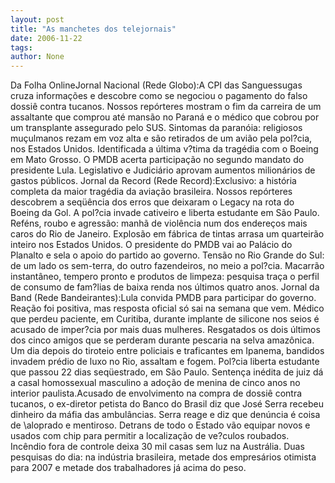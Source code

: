 ```yaml
---
layout: post
title: "As manchetes dos telejornais"
date: 2006-11-22
tags: 
author: None
---
```

Da Folha OnlineJornal Nacional (Rede Globo):A CPI das Sanguessugas cruza informações e descobre como se negociou o pagamento do falso dossiê contra tucanos. Nossos repórteres mostram o fim da carreira de um assaltante que comprou até mansão no Paraná e o médico que cobrou por um transplante assegurado pelo SUS. Sintomas da paranóia: religiosos muçulmanos rezam em voz alta e são retirados de um avião pela pol?cia, nos Estados Unidos. Identificada a última v?tima da tragédia com o Boeing em Mato Grosso. O PMDB acerta participação no segundo mandato do presidente Lula. Legislativo e Judiciário aprovam aumentos milionários de gastos públicos. Jornal da Record (Rede Record):Exclusivo: a história completa da maior tragédia da aviação brasileira. Nossos repórteres descobrem a seqüência dos erros que deixaram o Legacy na rota do Boeing da Gol. A pol?cia invade cativeiro e liberta estudante em São Paulo. Reféns, roubo e agressão: manhã de violência num dos endereços mais caros do Rio de Janeiro. Explosão em fábrica de tintas arrasa um quarteirão inteiro nos Estados Unidos. O presidente do PMDB vai ao Palácio do Planalto e sela o apoio do partido ao governo. Tensão no Rio Grande do Sul: de um lado os sem-terra, do outro fazendeiros, no meio a pol?cia. Macarrão instantâneo, tempero pronto e produtos de limpeza: pesquisa traça o perfil de consumo de fam?lias de baixa renda nos últimos quatro anos. Jornal da Band (Rede Bandeirantes):Lula convida PMDB para participar do governo. Reação foi positiva, mas resposta oficial só sai na semana que vem. Médico que perdeu paciente, em Curitiba, durante implante de silicone nos seios é acusado de imper?cia por mais duas mulheres. Resgatados os dois últimos dos cinco amigos que se perderam durante pescaria na selva amazônica. Um dia depois do tiroteio entre policiais e traficantes em Ipanema, bandidos invadem prédio de luxo no Rio, assaltam e fogem. Pol?cia liberta estudante que passou 22 dias seqüestrado, em São Paulo. Sentença inédita de juiz dá a casal homossexual masculino a adoção de menina de cinco anos no interior paulista.Acusado de envolvimento na compra de dossiê contra tucanos, o ex-diretor petista do Banco do Brasil diz que José Serra recebeu dinheiro da máfia das ambulâncias. Serra reage e diz que denúncia é coisa de \aloprado e mentiroso\. Detrans de todo o Estado vão equipar novos e usados com chip para permitir a localização de ve?culos roubados. Incêndio fora de controle deixa 30 mil casas sem luz na Austrália. Duas pesquisas do dia: na indústria brasileira, metade dos empresários otimista para 2007 e metade dos trabalhadores já acima do peso. 
